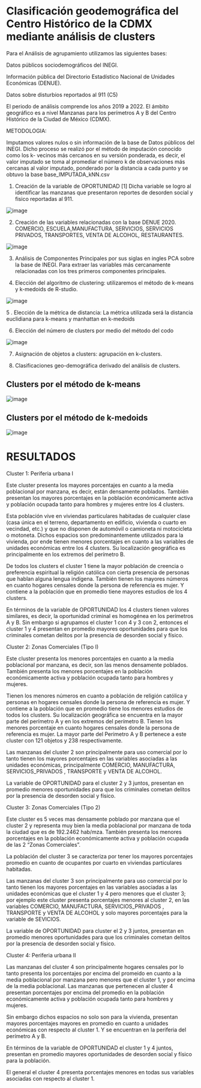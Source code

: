 # Clasificación geodemográfica del Centro Histórico de la CDMX mediante análisis de clusters

Para el Análisis de agrupamiento utilizamos las siguientes bases:

Datos públicos sociodemográficos del INEGI.

Información pública del Directorio Estadístico Nacional de Unidades Económicas (DENUE).

Datos sobre disturbios reportados al 911 (C5)

El periodo de análisis comprende los años 2019 a 2022. El ámbito geográfico es a nivel Manzanas para los perímetros A y B del Centro Histórico de la  Ciudad de México (CDMX).

METODOLOGIA:

Imputamos valores nulos o sin información de la base de Datos públicos del INEGI. Dicho proceso se realizó por el método de imputación conocido como los k- vecinos más cercanos en su versión ponderada, es decir, el valor imputado se toma al promediar el número k de observaciones más cercanas al valor  imputado, ponderado por  la distancia a cada punto y se obtuvo la base base_IMPUTADA_kNN.csv

1. Creación de la variable de OPORTUNIDAD [1] Dicha variable se logro al identificar las manzanas que presentaron reportes de desorden social y fisico reportadas al 911. 

![image](https://github.com/jabpcomplex/Cluster-Analysis-historic-center-mexico-city/assets/86539158/3c9c1e30-c44a-41f5-84c6-d8cb43b611eb)

2. Creación de las variables relacionadas con la base DENUE 2020. COMERCIO, ESCUELA,MANUFACTURA, SERVICIOS, SERVICIOS PRIVADOS, TRANSPORTES, VENTA DE ALCOHOL, RESTAURANTES.

![image](https://github.com/jabpcomplex/Cluster-Analysis-historic-center-mexico-city/assets/86539158/123108c1-1b8c-46af-a686-75e4fa209951)

3. Análisis de Componentes Principales por sus siglas en ingles PCA sobre la base de INEGI. Para extraer las variables más cercanamente relacionadas con los tres primeros componentes principales.

4. Elección del algoritmo de clustering: utilizaremos el método de k-means y k-medoids de R-studio.

![image](https://github.com/jabpcomplex/Cluster-Analysis-historic-center-mexico-city/assets/86539158/0abff732-87bd-4a59-a0aa-aae57776ca9b)

5 . Elección de la métrica de distancia:  La métrica utilizada será la distancia euclidiana para k-means y manhattan en k-medoids

6. Elección del número de clusters por medio del método del codo

![image](https://github.com/jabpcomplex/Cluster-Analysis-historic-center-mexico-city/assets/86539158/3ad7dcc5-cdd2-4629-bc35-5ad830475c85)

7. Asignación de objetos a clusters: agrupación en k-clusters.

8. Clasificaciones geo-demográfica derivado del análisis de clusters.

## Clusters por el método de k-means
![image](https://github.com/jabpcomplex/Cluster-Analysis-historic-center-mexico-city/assets/86539158/23b75012-6fab-443f-ad06-da8c850a1182)

## Clusters por el método de k-medoids
![image](https://github.com/jabpcomplex/Cluster-Analysis-historic-center-mexico-city/assets/86539158/49ba9c84-4cd1-49bf-a9e7-e2e25bba6f4f)

# RESULTADOS

Cluster 1: Periferia urbana I

Este cluster presenta los mayores porcentajes en cuanto a la media poblacional por manzana, es decir, están densamente poblados. También presentan los mayores porcentajes en la población económicamente activa y población ocupada tanto para hombres y mujeres entre los 4 clusters. 

Esta población vive en viviendas particulares habitadas de cualquier clase (casa única en el terreno, departamento en edificio, vivienda o cuarto en vecindad, etc.) y que no disponen de automóvil o camioneta ni motocicleta o motoneta. Dichos espacios son predominantemente utilizados para la vivienda, por ende tienen menores porcentajes en cuanto a las variables de unidades económicas entre los 4 clusters. Su localización geográfica es principalmente en los extremos del perímetro B.

De todos los clusters el cluster 1 tiene la mayor población de creencia o preferencia espiritual la religión católica con cierta presencia de personas que hablan alguna lengua indígena. También tienen los mayores números en cuanto hogares censales donde la persona de referencia es mujer. Y contiene a la población  que en promedio tiene mayores estudios de los 4 clusters.

En términos de la variable de OPORTUNIDAD  los 4 clusters  tienen valores similares, es decir, la oportunidad criminal es homogénea en los perímetros A y B. Sin embargo si agrupamos el cluster 1 con 4 y 3 con 2, entonces el cluster 1 y 4 presentan en promedio mayores oportunidades para que los criminales cometan delitos por la presencia de desorden social y físico. 

Cluster 2: Zonas Comerciales (Tipo I)

Este cluster presenta los menores porcentajes en cuanto a la media poblacional por manzana, es decir, son las menos densamente poblados. También presenta los menores porcentajes en la población económicamente activa y población ocupada tanto para hombres y mujeres.

Tienen los menores números en cuanto a población de religión católica  y personas en hogares censales donde la persona de referencia es mujer. Y contiene a la población  que en promedio tiene los menores estudios de todos los clusters. Su localización geográfica se encuentra en la mayor parte del perímetro A y en los extremos del perímetro B. Tienen los menores porcentaje en cuanto hogares censales donde la persona de referencia es mujer. La mayor parte del Perimetro A y B pertenece a este cluster con 121 objetos y 238 respectivamente.


Las manzanas del cluster 2 son principalmente para uso comercial por lo tanto tienen los mayores porcentajes en las variables asociadas a las unidades económicas, principalmente COMERCIO, MANUFACTURA, SERVICIOS_PRIVADOS , TRANSPORTE y VENTA DE ALCOHOL.

La variable de OPORTUNIDAD para el cluster 2 y 3 juntos, presentan en promedio menores oportunidades para que los criminales cometan delitos por la presencia de desorden social y físico.

Cluster 3: Zonas Comerciales (Tipo 2)

Este cluster es 5 veces mas densamente poblado por manzana que el cluster 2 y representa muy bien la media poblacional por manzana de toda la ciudad que es de 192.2462 hab/mza. También presenta los menores porcentajes en la población económicamente activa y población ocupada de las 2 “Zonas Comerciales”.

La población del cluster 3 se caracteriza por tener los mayores porcentajes promedio en cuanto de ocupantes por cuarto en viviendas particulares habitadas. 

Las manzanas del cluster 3 son principalmente para uso comercial por lo tanto tienen los mayores porcentajes en las variables asociadas a las unidades económicas que el cluster 1 y 4 pero menores que el cluster 3; por ejemplo este cluster presenta porcentajes menores  al cluster 2, en las variables COMERCIO, MANUFACTURA, SERVICIOS_PRIVADOS , TRANSPORTE y VENTA DE ALCOHOL y solo mayores porcentajes para la variable de SEVICIOS.

La variable de OPORTUNIDAD para cluster el 2 y 3 juntos, presentan en promedio menores oportunidades para que los criminales cometan delitos por la presencia de desorden social y físico.

Cluster 4: Periferia urbana II

Las manzanas del cluster 4 son principalmente hogares censales por lo tanto presenta los porcentajes por encima del promeido en cuanto a la media poblacional por manzana pero menores que el cluster 1, y por encima de la media poblacional. Las manzanas que pertenecen al cluster 4 presentan porcentajes por encima del promedio en la población económicamente activa y población ocupada tanto para hombres y mujeres. 

Sin embargo dichos espacios no solo son para la vivienda, presentan mayores porcentajes mayores en promedio en cuanto a unidades económicas con respecto al cluster 1. Y se encuentran en la periferia del perímetro A y B.

En términos de la variable de OPORTUNIDAD el cluster 1 y 4 juntos, presentan en promedio mayores oportunidades de desorden social y físico para la población.

El general el cluster 4 presenta porcentajes menores en todas sus variables asociadas con respecto al cluster 1.

